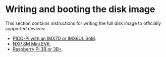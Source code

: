 # Writing and booting the disk image

This section contains instructions for writing the full disk image to officially supported devices:

* [PICO-PI with an IMX7D or IMX6UL SoM](../first-image/pico-pi-baseboard-with-the-pico-imx7d-or-pico-imx6ul-som.html).
* [NXP 8M Mini EVK](../first-image/nxp-8m-mini-evk-devices.html).
* [Raspberry Pi 3B or 3B+](../first-image/raspberry-pi-3-devices.html).
